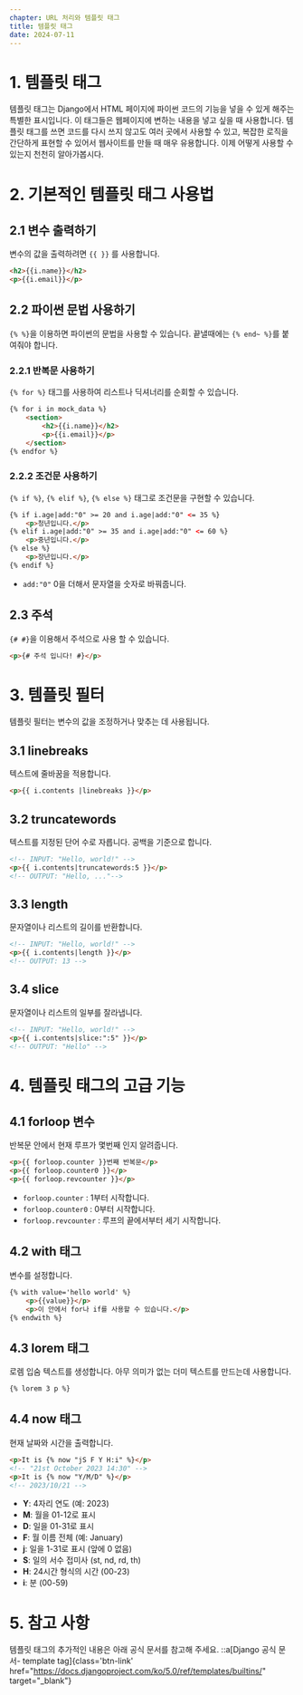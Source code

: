 ```yaml
---
chapter: URL 처리와 템플릿 태그
title: 템플릿 태그
date: 2024-07-11
---
```

# 1. 템플릿 태그
템플릿 태그는 Django에서 HTML 페이지에 파이썬 코드의 기능을 넣을 수 있게 해주는 특별한 표시입니다. 이 태그들은 웹페이지에 변하는 내용을 넣고 싶을 때 사용합니다. 템플릿 태그를 쓰면 코드를 다시 쓰지 않고도 여러 곳에서 사용할 수 있고, 복잡한 로직을 간단하게 표현할 수 있어서 웹사이트를 만들 때 매우 유용합니다. 이제 어떻게 사용할 수 있는지 천천히 알아가봅시다.
# 2. 기본적인 템플릿 태그 사용법
## 2.1 변수 출력하기

변수의 값을 출력하려면 `{{ }}` 를 사용합니다.

```html
<h2>{{i.name}}</h2>
<p>{{i.email}}</p>
```
## 2.2 파이썬 문법 사용하기
`{% %}`을 이용하면 파이썬의 문법을 사용할 수 있습니다. 끝낼때에는 `{% end~ %}`를 붙여줘야 합니다.

### 2.2.1 반복문 사용하기

`{% for %}` 태그를 사용하여 리스트나 딕셔너리를 순회할 수 있습니다.

```html
{% for i in mock_data %}
    <section>
        <h2>{{i.name}}</h2>
        <p>{{i.email}}</p>
    </section>
{% endfor %}
```

### 2.2.2 조건문 사용하기

`{% if %}`, `{% elif %}`, `{% else %}` 태그로 조건문을 구현할 수 있습니다.

```html
{% if i.age|add:"0" >= 20 and i.age|add:"0" <= 35 %}
    <p>청년입니다.</p>
{% elif i.age|add:"0" >= 35 and i.age|add:"0" <= 60 %}
    <p>중년입니다.</p>
{% else %}
    <p>장년입니다.</p>
{% endif %}
```

- `add:"0"`
0을 더해서 문자열을 숫자로 바꿔줍니다.

## 2.3 주석
`{# #}`을 이용해서 주석으로 사용 할 수 있습니다.
```html
<p>{# 주석 입니다! #}</p>
```

# 3. 템플릿 필터
템플릿 필터는 변수의 값을 조정하거나 맞추는 데 사용됩니다.

## 3.1 linebreaks
텍스트에 줄바꿈을 적용합니다.
```html
<p>{{ i.contents |linebreaks }}</p>
```

## 3.2 truncatewords
텍스트를 지정된 단어 수로 자릅니다. 공백을 기준으로 합니다.
```html
<!-- INPUT: "Hello, world!" -->
<p>{{ i.contents|truncatewords:5 }}</p>
<!-- OUTPUT: "Hello, ..."-->
```

## 3.3 length
문자열이나 리스트의 길이를 반환합니다.
```html
<!-- INPUT: "Hello, world!" -->
<p>{{ i.contents|length }}</p>
<!-- OUTPUT: 13 -->
```

## 3.4 slice
문자열이나 리스트의 일부를 잘라냅니다.
```html
<!-- INPUT: "Hello, world!" -->
<p>{{ i.contents|slice:":5" }}</p>
<!-- OUTPUT: "Hello" -->
```

# 4. 템플릿 태그의 고급 기능

## 4.1 forloop 변수

반복문 안에서 현재 루프가 몇번째 인지 알려줍니다.

```html
<p>{{ forloop.counter }}번째 반복문</p>
<p>{{ forloop.counter0 }}</p>
<p>{{ forloop.revcounter }}</p>
```
- `forloop.counter` : 1부터 시작합니다.
- `forloop.counter0` : 0부터 시작합니다.
- `forloop.revcounter` : 루프의 끝에서부터 세기 시작합니다.
## 4.2 with 태그

변수를 설정합니다.

```html
{% with value='hello world' %}
    <p>{{value}}</p>
    <p>이 안에서 for나 if를 사용할 수 있습니다.</p>
{% endwith %}
```

## 4.3 lorem 태그

로렘 입숨 텍스트를 생성합니다. 아무 의미가 없는 더미 텍스트를 만드는데 사용합니다.

```html
{% lorem 3 p %}
```

## 4.4 now 태그

현재 날짜와 시간을 출력합니다.

```html
<p>It is {% now "jS F Y H:i" %}</p>
<!-- "21st October 2023 14:30" -->
<p>It is {% now "Y/M/D" %}</p>
<!-- 2023/10/21 -->
```
- **Y**: 4자리 연도 (예: 2023)        
- **M**: 월을 01-12로 표시        
- **D**: 일을 01-31로 표시        
- **F**: 월 이름 전체 (예: January)       
- **j**: 일을 1-31로 표시 (앞에 0 없음)       
- **S**: 일의 서수 접미사 (st, nd, rd, th)        
- **H**: 24시간 형식의 시간 (00-23)       
- **i**: 분 (00-59)

# 5. 참고 사항
템플릿 태그의 추가적인 내용은 아래 공식 문서를 참고해 주세요.
::a[Django 공식 문서- template tag]{class='btn-link' href="https://docs.djangoproject.com/ko/5.0/ref/templates/builtins/" target="\_blank"}